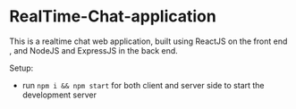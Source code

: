 # RealTime-Chat-application
This is a realtime chat web application, built using ReactJS on the front end , and NodeJS and ExpressJS in the back end.

Setup:
- run ```npm i && npm start``` for both client and server side to start the development server
